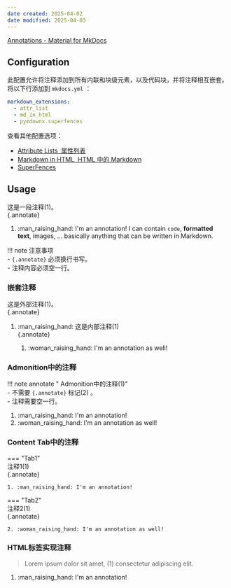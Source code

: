 ```yaml
---
date created: 2025-04-02
date modified: 2025-04-03
---
```

[Annotations - Material for MkDocs](https://squidfunk.github.io/mkdocs-material/reference/annotations/#__codelineno-0-4)

## Configuration

此配置允许将注释添加到所有内联和块级元素，以及代码块，并将注释相互嵌套。将以下行添加到 `mkdocs.yml` ：
```yaml
markdown_extensions:
  - attr_list
  - md_in_html
  - pymdownx.superfences
```
查看其他配置选项：
- [Attribute Lists  属性列表](https://squidfunk.github.io/mkdocs-material/setup/extensions/python-markdown/#attribute-lists)
- [Markdown in HTML  HTML 中的 Markdown](https://squidfunk.github.io/mkdocs-material/setup/extensions/python-markdown/#markdown-in-html)
- [SuperFences](https://squidfunk.github.io/mkdocs-material/setup/extensions/python-markdown-extensions/#superfences)


## Usage

这是一段注释(1)。  
{.annotate}

1. :man_raising_hand: I'm an annotation! I can contain `code`, __formatted  
    text__, images, … basically anything that can be written in Markdown.

!!! note 注意事项  
	- `{.annotate}` 必须换行书写。  
	- 注释内容必须空一行。

### 嵌套注释

这是外部注释(1)。  
{.annotate}

1.  :man_raising_hand: 这是内部注释(1)  
   {.annotate}
   
	1.  :woman_raising_hand: I'm an annotation as well!

### Admonition中的注释

!!! note annotate " Admonition中的注释(1)"  
    - 不需要 `{.annotate}` 标记(2) 。  
	- 注释需要空一行。

1.  :man_raising_hand: I'm an annotation!
2.  :woman_raising_hand: I'm an annotation as well!

### Content Tab中的注释

=== "Tab1"  
	注释1(1)  
	{.annotate}

	1. :man_raising_hand: I'm an annotation!
=== "Tab2"  
	注释2(1)  
	{.annotate}

	2. :woman_raising_hand: I'm an annotation as well!

###  HTML标签实现注释

<div class="annotate" markdown>

> Lorem ipsum dolor sit amet, (1) consectetur adipiscing elit.

</div>

1.  :man_raising_hand: I'm an annotation!
